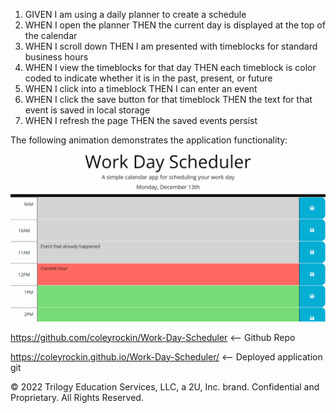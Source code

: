 1. GIVEN I am using a daily planner to create a schedule
2. WHEN I open the planner THEN the current day is displayed at the top of the calendar
4. WHEN I scroll down THEN I am presented with timeblocks for standard business hours
6. WHEN I view the timeblocks for that day THEN each timeblock is color coded to indicate whether it is in the past, present, or future
7. WHEN I click into a timeblock THEN I can enter an event
8. WHEN I click the save button for that timeblock THEN the text for that event is saved in local storage
9. WHEN I refresh the page THEN the saved events persist


The following animation demonstrates the application functionality:

![Work Day Scheduler app with color-coded time slots shows a new event being typed in the 5PM slot.](./assets/images/05-third-party-apis-homework-demo.gif)

https://github.com/coleyrockin/Work-Day-Scheduler <-- Github Repo

https://coleyrockin.github.io/Work-Day-Scheduler/ <-- Deployed application
git 

© 2022 Trilogy Education Services, LLC, a 2U, Inc. brand. Confidential and Proprietary. All Rights Reserved.
